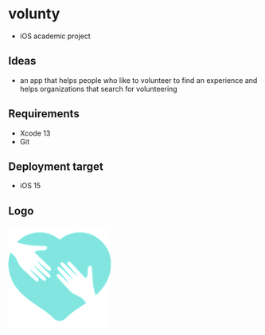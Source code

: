 # volunty
- iOS academic project



## Ideas
- an app that helps people who like to volunteer to find an experience 
and helps organizations that search for volunteering


## Requirements

* Xcode 13
* Git

## Deployment target
* iOS 15

## Logo
![This is an image](https://github.com/waelbannani22/volunty/blob/main/volunty/volunty/Assets.xcassets/logo.imageset/logo.png)

